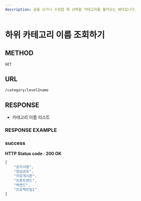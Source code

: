 ```yaml
---
description: 글을 쓰거나 수정할 때 선택할 카테고리를 불러오는 API입니다.
---
```


# 하위 카테고리 이름 조회하기

## METHOD

```text
GET
```

## URL

```text
/category/level2name
```

## RESPONSE

* 카테고리 이름 리스트

### RESPONSE EXAMPLE

### success

**HTTP Status code : 200 OK**

```javascript
[
    "공지사항",
    "정보공유",
    "자유게시판",
    "프론트엔드",
    "백엔드",
    "프로젝트팀1"
]
```

